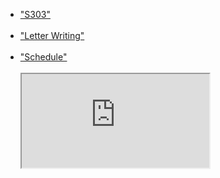 <ul>
  
  <li><a href="S303-Oct 27 2024.pdf">"S303"</a></li><br>

  <li><a href="LaVeria Bates.docx" target="_blank">"Letter Writing"</a></li><br>

  <li><a href="2024-Schedule.txt">"Schedule"</a></li><br>

  <iframe src="https://docs.google.com/gview?url="LaVeria Bates.docx"&embedded=true"></iframe>

</ul>  

<!-- <p>Open a PDF file<a href="S303-Oct 27 2024.pdf">example</a> </p> -->
